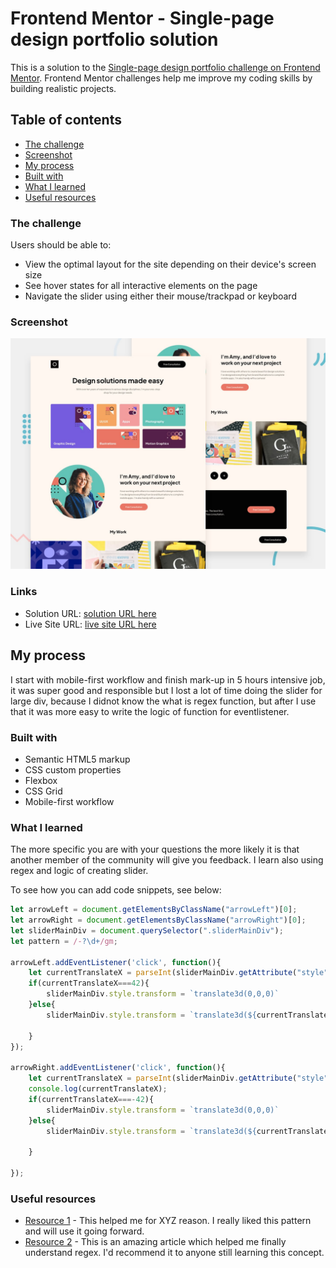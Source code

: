 # Frontend Mentor - Single-page design portfolio solution

This is a solution to the [Single-page design portfolio challenge on Frontend Mentor](https://www.frontendmentor.io/). Frontend Mentor challenges help me improve my coding skills by building realistic projects. 

## Table of contents


  - [The challenge](#the-challenge)
  - [Screenshot](#screenshot)
  - [My process](#my-process)
  - [Built with](#built-with)
  - [What I learned](#what-i-learned)
  - [Useful resources](#useful-resources)



### The challenge

Users should be able to:

- View the optimal layout for the site depending on their device's screen size
- See hover states for all interactive elements on the page
- Navigate the slider using either their mouse/trackpad or keyboard

### Screenshot

![](./preview.jpg)


### Links

- Solution URL: [ solution URL here](https://github.com/mikhita/single-page-design-portfolio)
- Live Site URL: [ live site URL here](https://mikhita.github.io/single-page-design-portfolio/)

## My process
I start with mobile-first workflow and finish mark-up in 5 hours intensive job, it was super good and responsible but I lost a lot of time doing the slider for large div, because I didnot know the what is regex function, but after I use that it was more easy to write the logic of function for eventlistener.
### Built with

- Semantic HTML5 markup
- CSS custom properties
- Flexbox
- CSS Grid
- Mobile-first workflow




### What I learned

The more specific you are with your questions the more likely it is that another member of the community will give you feedback.
I learn also using regex and logic of creating slider.

To see how you can add code snippets, see below:


```js
let arrowLeft = document.getElementsByClassName("arrowLeft")[0];
let arrowRight = document.getElementsByClassName("arrowRight")[0];
let sliderMainDiv = document.querySelector(".sliderMainDiv");
let pattern = /-?\d+/gm;

arrowLeft.addEventListener('click', function(){
    let currentTranslateX = parseInt(sliderMainDiv.getAttribute("style").match(pattern)[1]);
    if(currentTranslateX===42){
        sliderMainDiv.style.transform = `translate3d(0,0,0)`
    }else{
        sliderMainDiv.style.transform = `translate3d(${currentTranslateX+21}%,0,0)`
    
    }
});

arrowRight.addEventListener('click', function(){
    let currentTranslateX = parseInt(sliderMainDiv.getAttribute("style").match(pattern)[1]);
    console.log(currentTranslateX);
    if(currentTranslateX===-42){
        sliderMainDiv.style.transform = `translate3d(0,0,0)`
    }else{
        sliderMainDiv.style.transform = `translate3d(${currentTranslateX-21}%,0,0)`
    
    }
    
});
```

### Useful resources

- [Resource 1](https://www.druckerhaus24.de/) - This helped me for XYZ reason. I really liked this pattern and will use it going forward.
- [Resource 2](https://stackoverflow.com/questions/69287466/regex-take-third-element-from-a-space-separated-list) - This is an amazing article which helped me finally understand regex. I'd recommend it to anyone still learning this concept.


